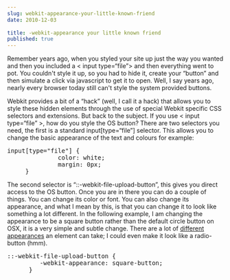 ```yaml
---
slug: webkit-appearance-your-little-known-friend
date: 2010-12-03
 
title: -webkit-appearance your little known friend
published: true
---
```

<p>Remember years ago, when you styled your site up just the way you wanted and
then you included a &lt; input type=&ldquo;file&rdquo;> and then everything went to pot.  You couldn't style it up, so you had to hide it, create your &ldquo;button&rdquo; and then simulate a click via javascript to get it to open.  Well, I say years ago, nearly every browser today still can't style the system provided buttons.</p>

<p>Webkit provides a bit of a &ldquo;hack&rdquo; (well, I call it a hack) that allows you to style these hidden elements through the use of special Webkit specific CSS selectors and extensions.  But back to the subject.  If you use &lt; input type=&ldquo;file&rdquo; >, how do you style the OS button?  There are two selectors you need, the first is a standard input[type=&ldquo;file&rdquo;] selector.  This allows you to change the basic appearance of the text and colours for example:</p>

<div class="CodeRay">
  <div class="code"><pre><span class="type">input</span>[<span class="attribute-name">type=&quot;file&quot;</span>] {
              <span class="key">color</span>: <span class="value">white</span>;
              <span class="key">margin</span>: <span class="float">0px</span>;
     }</pre></div>
</div>


<p>The second selector is &ldquo;::-webkit-file-upload-button&rdquo;, this gives you direct access to the OS button.  Once you are in there you can do a couple of things.  You can change its color or font.  You can also change its appearance, and what I mean by this, is that you can change it to look like something a lot different.    In the following example, I am changing the appearance to be a square button rather than the default circle button on OSX, it is a very simple and subtle change.    There are a lot of <a href="http://css-infos.net/property/-webkit-appearance">different appearances</a> an element can take; I could even make it look like a radio-button (hmm).</p>

<div class="CodeRay">
  <div class="code"><pre>:<span class="pseudo-class">:-webkit-file-upload-button</span> {
         <span class="key">-webkit-appearance</span>: <span class="value">square-button</span>;
      }</pre></div>
</div>

